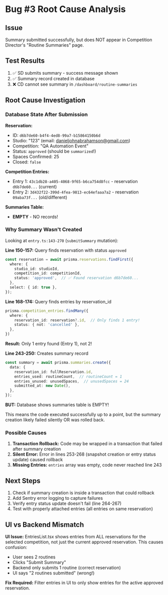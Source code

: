 # Bug #3 Root Cause Analysis

## Issue
Summary submitted successfully, but does NOT appear in Competition Director's "Routine Summaries" page.

## Test Results
1. ✅ SD submits summary - success message shown
2. ✅ Summary record created in database
3. ❌ CD cannot see summary in `/dashboard/routine-summaries`

## Root Cause Investigation

### Database State After Submission

**Reservation:**
- ID: `d6b7de60-b4f4-4ed8-99a7-b15864150b6d`
- Studio: "123" (email: danieljohnabrahamson@gmail.com)
- Competition: "QA Automation Event"
- Status: `approved` (should be `summarized`!)
- Spaces Confirmed: 25
- Closed: `false`

**Competition Entries:**
- Entry 1: `43c1db28-a405-4068-9f65-b6ca754d8fcc` - reservation `d6b7de60...` (current)
- Entry 2: `3d432f22-399d-4fea-9813-ec64efaaa7a2` - reservation `09aba73f...` (old/different)

**Summaries Table:**
- **EMPTY** - NO records!

### Why Summary Wasn't Created

Looking at `entry.ts:143-270` (`submitSummary` mutation):

**Line 150-157:** Query finds reservation with status `approved`
```typescript
const reservation = await prisma.reservations.findFirst({
  where: {
    studio_id: studioId,
    competition_id: competitionId,
    status: 'approved',  // ✅ Found reservation d6b7de60...
  },
  select: { id: true },
});
```

**Line 168-174:** Query finds entries by reservation_id
```typescript
prisma.competition_entries.findMany({
  where: {
    reservation_id: reservation?.id,  // Only finds 1 entry!
    status: { not: 'cancelled' },
  },
})
```

**Result:** Only 1 entry found (Entry 1), not 2!

**Line 243-250:** Creates summary record
```typescript
const summary = await prisma.summaries.create({
  data: {
    reservation_id: fullReservation.id,
    entries_used: routineCount,  // routineCount = 1
    entries_unused: unusedSpaces,  // unusedSpaces = 24
    submitted_at: new Date(),
  },
});
```

**BUT:** Database shows summaries table is EMPTY!

This means the code executed successfully up to a point, but the summary creation likely failed silently OR was rolled back.

### Possible Causes

1. **Transaction Rollback:** Code may be wrapped in a transaction that failed after summary creation
2. **Silent Error:** Error in lines 253-268 (snapshot creation or entry status update) caused rollback
3. **Missing Entries:** `entries` array was empty, code never reached line 243

## Next Steps

1. Check if summary creation is inside a transaction that could rollback
2. Add Sentry error logging to capture failures
3. Verify entry status update doesn't fail (line 264-267)
4. Test with properly attached entries (all entries on same reservation)

## UI vs Backend Mismatch

**UI Issue:** EntriesList.tsx shows entries from ALL reservations for the selected competition, not just the current approved reservation. This causes confusion:
- User sees 2 routines
- Clicks "Submit Summary"
- Backend only submits 1 routine (correct reservation)
- UI says "2 routines submitted" (wrong!)

**Fix Required:** Filter entries in UI to only show entries for the active approved reservation.
